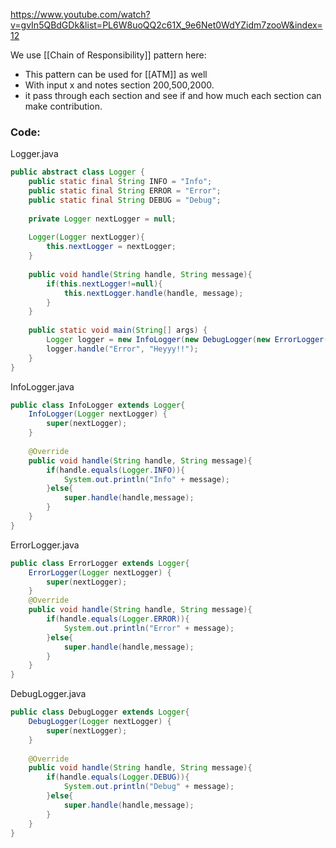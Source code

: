 https://www.youtube.com/watch?v=gvIn5QBdGDk&list=PL6W8uoQQ2c61X_9e6Net0WdYZidm7zooW&index=12

We use [[Chain of Responsibility]] pattern here:
- This pattern can be used for [[ATM]] as well
- With input x and notes section 200,500,2000.
- it pass through each section and see if and how much each section can make contribution.

### Code:
Logger.java
```java
public abstract class Logger {  
    public static final String INFO = "Info";  
    public static final String ERROR = "Error";  
    public static final String DEBUG = "Debug";  
  
    private Logger nextLogger = null;  
  
    Logger(Logger nextLogger){  
        this.nextLogger = nextLogger;  
    }  
  
    public void handle(String handle, String message){  
        if(this.nextLogger!=null){  
            this.nextLogger.handle(handle, message);  
        }  
    }  
  
    public static void main(String[] args) {  
        Logger logger = new InfoLogger(new DebugLogger(new ErrorLogger(null)));  
        logger.handle("Error", "Heyyy!!");  
    }  
}
```

InfoLogger.java
```java
public class InfoLogger extends Logger{  
    InfoLogger(Logger nextLogger) {  
        super(nextLogger);  
    }  
  
    @Override  
    public void handle(String handle, String message){  
        if(handle.equals(Logger.INFO)){  
            System.out.println("Info" + message);  
        }else{  
            super.handle(handle,message);  
        }  
    }  
}
```

ErrorLogger.java
```java
public class ErrorLogger extends Logger{  
    ErrorLogger(Logger nextLogger) {  
        super(nextLogger);  
    }  
    @Override  
    public void handle(String handle, String message){  
        if(handle.equals(Logger.ERROR)){  
            System.out.println("Error" + message);  
        }else{  
            super.handle(handle,message);  
        }  
    }  
}
```

DebugLogger.java
```java
public class DebugLogger extends Logger{  
    DebugLogger(Logger nextLogger) {  
        super(nextLogger);  
    }  
  
    @Override  
    public void handle(String handle, String message){  
        if(handle.equals(Logger.DEBUG)){  
            System.out.println("Debug" + message);  
        }else{  
            super.handle(handle,message);  
        }  
    }  
}
```